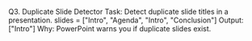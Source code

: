 Q3. Duplicate Slide Detector
Task: Detect duplicate slide titles in a presentation.
slides = ["Intro", "Agenda", "Intro", "Conclusion"]
Output: ["Intro"]
Why: PowerPoint warns you if duplicate slides exist.